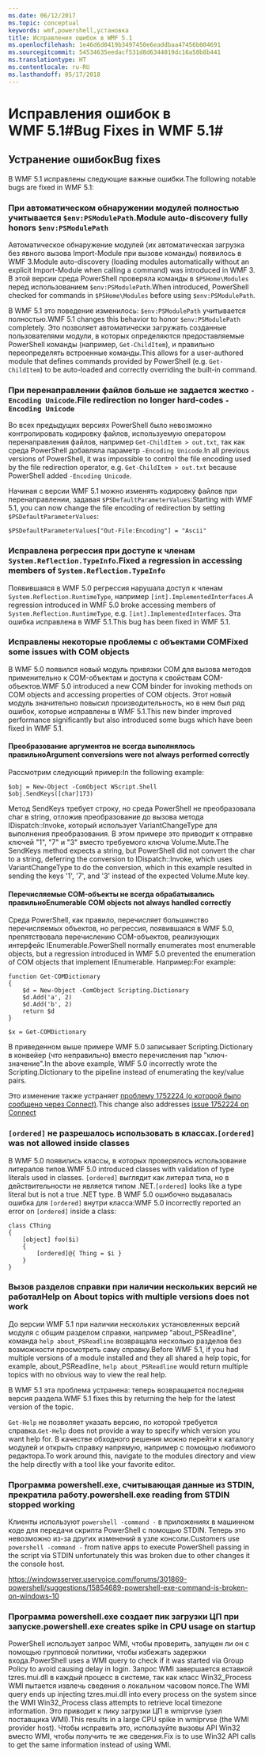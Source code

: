 ```yaml
---
ms.date: 06/12/2017
ms.topic: conceptual
keywords: wmf,powershell,установка
title: Исправления ошибок в WMF 5.1
ms.openlocfilehash: 1e46d6d0419b3497450e6eaddbaa47456b004691
ms.sourcegitcommit: 54534635eedacf531d8d6344019dc16a50b8b441
ms.translationtype: HT
ms.contentlocale: ru-RU
ms.lasthandoff: 05/17/2018
---
```

# <a name="bug-fixes-in-wmf-51"></a><span data-ttu-id="c4f72-103">Исправления ошибок в WMF 5.1#</span><span class="sxs-lookup"><span data-stu-id="c4f72-103">Bug Fixes in WMF 5.1#</span></span>

## <a name="bug-fixes"></a><span data-ttu-id="c4f72-104">Устранение ошибок</span><span class="sxs-lookup"><span data-stu-id="c4f72-104">Bug fixes</span></span> ##

<span data-ttu-id="c4f72-105">В WMF 5.1 исправлены следующие важные ошибки.</span><span class="sxs-lookup"><span data-stu-id="c4f72-105">The following notable bugs are fixed in WMF 5.1:</span></span>

### <a name="module-auto-discovery-fully-honors-envpsmodulepath"></a><span data-ttu-id="c4f72-106">При автоматическом обнаружении модулей полностью учитывается `$env:PSModulePath`.</span><span class="sxs-lookup"><span data-stu-id="c4f72-106">Module auto-discovery fully honors `$env:PSModulePath`</span></span> ###

<span data-ttu-id="c4f72-107">Автоматическое обнаружение модулей (их автоматическая загрузка без явного вызова Import-Module при вызове команды) появилось в WMF 3.</span><span class="sxs-lookup"><span data-stu-id="c4f72-107">Module auto-discovery (loading modules automatically without an explicit Import-Module when calling a command) was introduced in WMF 3.</span></span>
<span data-ttu-id="c4f72-108">В этой версии среда PowerShell проверяла команды в `$PSHome\Modules` перед использованием `$env:PSModulePath`.</span><span class="sxs-lookup"><span data-stu-id="c4f72-108">When introduced, PowerShell checked for commands in `$PSHome\Modules` before using `$env:PSModulePath`.</span></span>

<span data-ttu-id="c4f72-109">В WMF 5.1 это поведение изменилось: `$env:PSModulePath` учитывается полностью.</span><span class="sxs-lookup"><span data-stu-id="c4f72-109">WMF 5.1 changes this behavior to honor `$env:PSModulePath` completely.</span></span>
<span data-ttu-id="c4f72-110">Это позволяет автоматически загружать созданные пользователями модули, в которых определяются предоставляемые PowerShell команды (например, `Get-ChildItem`), и правильно переопределять встроенные команды.</span><span class="sxs-lookup"><span data-stu-id="c4f72-110">This allows for a user-authored module that defines commands provided by PowerShell (e.g. `Get-ChildItem`) to be auto-loaded and correctly overriding the built-in command.</span></span>

### <a name="file-redirection-no-longer-hard-codes--encoding-unicode"></a><span data-ttu-id="c4f72-111">При перенаправлении файлов больше не задается жестко `-Encoding Unicode`.</span><span class="sxs-lookup"><span data-stu-id="c4f72-111">File redirection no longer hard-codes `-Encoding Unicode`</span></span> ###

<span data-ttu-id="c4f72-112">Во всех предыдущих версиях PowerShell было невозможно контролировать кодировку файлов, используемую оператором перенаправления файлов, например `Get-ChildItem > out.txt`, так как среда PowerShell добавляла параметр `-Encoding Unicode`.</span><span class="sxs-lookup"><span data-stu-id="c4f72-112">In all previous versions of PowerShell, it was impossible to control the file encoding used by the file redirection operator, e.g. `Get-ChildItem > out.txt` because PowerShell added `-Encoding Unicode`.</span></span>

<span data-ttu-id="c4f72-113">Начиная с версии WMF 5.1 можно изменять кодировку файлов при перенаправлении, задавая `$PSDefaultParameterValues`:</span><span class="sxs-lookup"><span data-stu-id="c4f72-113">Starting with WMF 5.1, you can now change the file encoding of redirection by setting `$PSDefaultParameterValues`:</span></span>

```
$PSDefaultParameterValues["Out-File:Encoding"] = "Ascii"
```

### <a name="fixed-a-regression-in-accessing-members-of-systemreflectiontypeinfo"></a><span data-ttu-id="c4f72-114">Исправлена регрессия при доступе к членам `System.Reflection.TypeInfo`.</span><span class="sxs-lookup"><span data-stu-id="c4f72-114">Fixed a regression in accessing members of `System.Reflection.TypeInfo`</span></span> ###

<span data-ttu-id="c4f72-115">Появившаяся в WMF 5.0 регрессия нарушала доступ к членам `System.Reflection.RuntimeType`, например `[int].ImplementedInterfaces`.</span><span class="sxs-lookup"><span data-stu-id="c4f72-115">A regression introduced in WMF 5.0 broke accessing members of `System.Reflection.RuntimeType`, e.g. `[int].ImplementedInterfaces`.</span></span>
<span data-ttu-id="c4f72-116">Эта ошибка исправлена в WMF 5.1.</span><span class="sxs-lookup"><span data-stu-id="c4f72-116">This bug has been fixed in WMF 5.1.</span></span>


### <a name="fixed-some-issues-with-com-objects"></a><span data-ttu-id="c4f72-117">Исправлены некоторые проблемы с объектами COM</span><span class="sxs-lookup"><span data-stu-id="c4f72-117">Fixed some issues with COM objects</span></span> ###

<span data-ttu-id="c4f72-118">В WMF 5.0 появился новый модуль привязки COM для вызова методов применительно к COM-объектам и доступа к свойствам COM-объектов.</span><span class="sxs-lookup"><span data-stu-id="c4f72-118">WMF 5.0 introduced a new COM binder for invoking methods on COM objects and accessing properties of COM objects.</span></span>
<span data-ttu-id="c4f72-119">Этот новый модуль значительно повысил производительность, но в нем был ряд ошибок, которые исправлены в WMF 5.1.</span><span class="sxs-lookup"><span data-stu-id="c4f72-119">This new binder improved performance significantly but also introduced some bugs which have been fixed in WMF 5.1.</span></span>

#### <a name="argument-conversions-were-not-always-performed-correctly"></a><span data-ttu-id="c4f72-120">Преобразование аргументов не всегда выполнялось правильно</span><span class="sxs-lookup"><span data-stu-id="c4f72-120">Argument conversions were not always performed correctly</span></span> ####

<span data-ttu-id="c4f72-121">Рассмотрим следующий пример:</span><span class="sxs-lookup"><span data-stu-id="c4f72-121">In the following example:</span></span>

```
$obj = New-Object -ComObject WScript.Shell
$obj.SendKeys([char]173)
```

<span data-ttu-id="c4f72-122">Метод SendKeys требует строку, но среда PowerShell не преобразовала char в string, отложив преобразование до вызова метода IDispatch::Invoke, который использует VariantChangeType для выполнения преобразования. В этом примере это приводит к отправке ключей "1", "7" и "3" вместо требуемого ключа Volume.Mute.</span><span class="sxs-lookup"><span data-stu-id="c4f72-122">The SendKeys method expects a string, but PowerShell did not convert the char to a string, deferring the conversion to IDispatch::Invoke, which uses VariantChangeType to do the conversion, which in this example resulted in sending the keys '1', '7', and '3' instead of the expected Volume.Mute key.</span></span>

#### <a name="enumerable-com-objects-not-always-handled-correctly"></a><span data-ttu-id="c4f72-123">Перечисляемые COM-объекты не всегда обрабатывались правильно</span><span class="sxs-lookup"><span data-stu-id="c4f72-123">Enumerable COM objects not always handled correctly</span></span> ####

<span data-ttu-id="c4f72-124">Среда PowerShell, как правило, перечисляет большинство перечисляемых объектов, но регрессия, появившаяся в WMF 5.0, препятствовала перечислению COM-объектов, реализующих интерфейс IEnumerable.</span><span class="sxs-lookup"><span data-stu-id="c4f72-124">PowerShell normally enumerates most enumerable objects, but a regression introduced in WMF 5.0 prevented the enumeration of COM objects that implement IEnumerable.</span></span>  <span data-ttu-id="c4f72-125">Например:</span><span class="sxs-lookup"><span data-stu-id="c4f72-125">For example:</span></span>

```
function Get-COMDictionary
{
    $d = New-Object -ComObject Scripting.Dictionary
    $d.Add('a', 2)
    $d.Add('b', 2)
    return $d
}

$x = Get-COMDictionary
```

<span data-ttu-id="c4f72-126">В приведенном выше примере WMF 5.0 записывает Scripting.Dictionary в конвейер (что неправильно) вместо перечисления пар "ключ-значение".</span><span class="sxs-lookup"><span data-stu-id="c4f72-126">In the above example, WMF 5.0 incorrectly wrote the Scripting.Dictionary to the pipeline instead of enumerating the key/value pairs.</span></span>

<span data-ttu-id="c4f72-127">Это изменение также устраняет [проблему 1752224 (о которой было сообщено через Connect)](https://connect.microsoft.com/PowerShell/feedback/details/1752224).</span><span class="sxs-lookup"><span data-stu-id="c4f72-127">This change also addresses [issue 1752224 on Connect](https://connect.microsoft.com/PowerShell/feedback/details/1752224)</span></span>

### <a name="ordered-was-not-allowed-inside-classes"></a><span data-ttu-id="c4f72-128">`[ordered]` не разрешалось использовать в классах.</span><span class="sxs-lookup"><span data-stu-id="c4f72-128">`[ordered]` was not allowed inside classes</span></span> ###

<span data-ttu-id="c4f72-129">В WMF 5.0 появились классы, в которых проверялось использование литералов типов.</span><span class="sxs-lookup"><span data-stu-id="c4f72-129">WMF 5.0 introduced classes with validation of type literals used in classes.</span></span>
<span data-ttu-id="c4f72-130">`[ordered]` выглядит как литерал типа, но в действительности не является типом .NET.</span><span class="sxs-lookup"><span data-stu-id="c4f72-130">`[ordered]` looks like a type literal but is not a true .NET type.</span></span>
<span data-ttu-id="c4f72-131">В WMF 5.0 ошибочно выдавалась ошибка для `[ordered]` внутри класса:</span><span class="sxs-lookup"><span data-stu-id="c4f72-131">WMF 5.0 incorrectly reported an error on `[ordered]` inside a class:</span></span>

```
class CThing
{
    [object] foo($i)
    {
        [ordered]@{ Thing = $i }
    }
}
```


### <a name="help-on-about-topics-with-multiple-versions-does-not-work"></a><span data-ttu-id="c4f72-132">Вызов разделов справки при наличии нескольких версий не работал</span><span class="sxs-lookup"><span data-stu-id="c4f72-132">Help on About topics with multiple versions does not work</span></span> ###

<span data-ttu-id="c4f72-133">До версии WMF 5.1 при наличии нескольких установленных версий модуля с общим разделом справки, например "about_PSReadline", команда `help about_PSReadline` возвращала несколько разделов без возможности просмотреть саму справку.</span><span class="sxs-lookup"><span data-stu-id="c4f72-133">Before WMF 5.1, if you had multiple versions of a module installed and they all shared a help topic, for example, about_PSReadline, `help about_PSReadline` would return multiple topics with no obvious way to view the real help.</span></span>

<span data-ttu-id="c4f72-134">В WMF 5.1 эта проблема устранена: теперь возвращается последняя версия раздела.</span><span class="sxs-lookup"><span data-stu-id="c4f72-134">WMF 5.1 fixes this by returning the help for the latest version of the topic.</span></span>

<span data-ttu-id="c4f72-135">`Get-Help` не позволяет указать версию, по которой требуется справка.</span><span class="sxs-lookup"><span data-stu-id="c4f72-135">`Get-Help` does not provide a way to specify which version you want help for.</span></span>
<span data-ttu-id="c4f72-136">В качестве обходного решения можно перейти к каталогу модулей и открыть справку напрямую, например с помощью любимого редактора.</span><span class="sxs-lookup"><span data-stu-id="c4f72-136">To work around this, navigate to the modules directory and view the help directly with a tool like your favorite editor.</span></span>

### <a name="powershellexe-reading-from-stdin-stopped-working"></a><span data-ttu-id="c4f72-137">Программа powershell.exe, считывающая данные из STDIN, прекратила работу.</span><span class="sxs-lookup"><span data-stu-id="c4f72-137">powershell.exe reading from STDIN stopped working</span></span>

<span data-ttu-id="c4f72-138">Клиенты используют `powershell -command -` в приложениях в машинном коде для передачи скрипта PowerShell с помощью STDIN. Теперь это невозможно из-за других изменений в узле консоли.</span><span class="sxs-lookup"><span data-stu-id="c4f72-138">Customers use `powershell -command -` from native apps to execute PowerShell passing in the script via STDIN unfortunately this was broken due to other changes it the console host.</span></span>

https://windowsserver.uservoice.com/forums/301869-powershell/suggestions/15854689-powershell-exe-command-is-broken-on-windows-10

### <a name="powershellexe-creates-spike-in-cpu-usage-on-startup"></a><span data-ttu-id="c4f72-139">Программа powershell.exe создает пик загрузки ЦП при запуске.</span><span class="sxs-lookup"><span data-stu-id="c4f72-139">powershell.exe creates spike in CPU usage on startup</span></span>

<span data-ttu-id="c4f72-140">PowerShell использует запрос WMI, чтобы проверить, запущен ли он с помощью групповой политики, чтобы избежать задержки входа.</span><span class="sxs-lookup"><span data-stu-id="c4f72-140">PowerShell uses a WMI query to check if it was started via Group Policy to avoid causing delay in login.</span></span>
<span data-ttu-id="c4f72-141">Запрос WMI завершается вставкой tzres.mui.dll в каждый процесс в системе, так как класс Win32_Process WMI пытается извлечь сведения о локальном часовом поясе.</span><span class="sxs-lookup"><span data-stu-id="c4f72-141">The WMI query ends up injecting tzres.mui.dll into every process on the system since the WMI Win32_Process class attempts to retrieve local timezone information.</span></span>
<span data-ttu-id="c4f72-142">Это приводит к пику загрузки ЦП в wmiprvse (узел поставщика WMI).</span><span class="sxs-lookup"><span data-stu-id="c4f72-142">This results in a large CPU spike in wmiprvse (the WMI provider host).</span></span>
<span data-ttu-id="c4f72-143">Чтобы исправить это, используйте вызовы API Win32 вместо WMI, чтобы получить те же сведения.</span><span class="sxs-lookup"><span data-stu-id="c4f72-143">Fix is to use Win32 API calls to get the same information instead of using WMI.</span></span>
